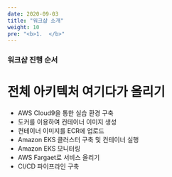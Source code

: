 ```yaml
---
date: 2020-09-03
title: "워크샵 소개"
weight: 10
pre: "<b>1.  </b>"
---
```


### 워크샵 진행 순서

# 전체 아키텍처 여기다가 올리기 

- AWS Cloud9을 통한 실습 환경 구축
- 도커를 이용하여 컨테이너 이미지 생성
- 컨테이너 이미지를 ECR에 업로드
- Amazon EKS 클러스터 구축 및 컨테이너 실행
- Amazon EKS 모니터링
- AWS Fargaet로 서비스 올리기
- CI/CD 파이프라인 구축
  